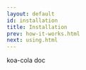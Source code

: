 ```yaml
---
layout: default
id: installation
title: Installation
prev: how-it-works.html
next: using.html
---
```


koa-cola doc
